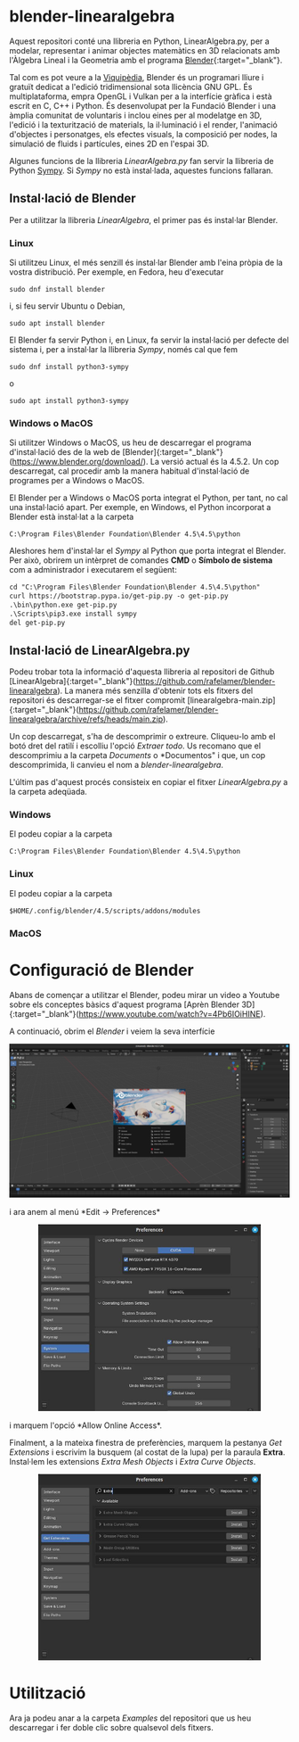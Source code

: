# blender-linearalgebra

Aquest repositori conté una llibreria en Python, LinearAlgebra.py, per a 
modelar, representar i animar objectes matemàtics en 3D relacionats amb 
l'Àlgebra Lineal i la Geometria amb el programa [Blender](https://www.blender.org/){:target="_blank"}.

Tal com es pot veure a la 
<a href="https://ca.wikipedia.org/wiki/Blender" target="_blank">Viquipèdia</a>, Blender és un programari lliure i gratuït dedicat a l'edició tridimensional sota llicència GNU GPL.
És multiplataforma, empra OpenGL i Vulkan per a la interfície gràfica i està escrit en C, C++ i Python.
És desenvolupat per la Fundació Blender i una àmplia comunitat de voluntaris i inclou eines per al modelatge en 3D, 
l'edició i la texturització de materials, la il·luminació i el render, l'animació d'objectes i personatges, 
els efectes visuals, la composició per nodes, la simulació de fluids i partícules, eines 2D en l'espai 3D.

Algunes funcions de la llibreria *LinearAlgebra.py* fan servir la llibreria de Python 
<a href="https://docs.sympy.org/latest/index.html" target="_blank">Sympy</a>.
Si *Sympy* no està instal·lada, aquestes funcions fallaran. 

## Instal·lació de Blender

Per a utilitzar la llibreria *LinearAlgebra*, el primer pas és instal·lar Blender. 

### Linux

Si utilitzeu Linux, el més senzill és instal·lar Blender amb l'eina pròpia de la vostra distribució. Per exemple,
en Fedora, heu d'executar 
```
sudo dnf install blender
```
i, si feu servir Ubuntu o Debian,
```
sudo apt install blender
```

El Blender fa servir Python i, en Linux, fa servir la instal·lació per defecte del sistema i, per a instal·lar
la llibreria *Sympy*, només cal que fem
```
sudo dnf install python3-sympy
```
o
```
sudo apt install python3-sympy
```

### Windows o MacOS

Si utilitzer Windows o MacOS, us heu de descarregar el programa d'instal·lació des de la web de 
[Blender]{:target="_blank"}(https://www.blender.org/download/). La versió actual és la 4.5.2. Un cop descarregat, cal
procedir amb la manera habitual d'instal·lació de programes per a Windows o MacOS.

El Blender per a Windows o MacOS porta integrat el Python, per tant, no cal una instal·lació apart. 
Per exemple, en Windows, el Python incorporat a Blender està instal·lat a la carpeta
```
C:\Program Files\Blender Foundation\Blender 4.5\4.5\python
```

Aleshores hem d'instal·lar el *Sympy* al Python que porta integrat el Blender. Per això, obrirem un intèrpret 
de comandes **CMD** o **Símbolo de sistema** com a administrador i executarem el següent:
```
cd "C:\Program Files\Blender Foundation\Blender 4.5\4.5\python"
curl https://bootstrap.pypa.io/get-pip.py -o get-pip.py 
.\bin\python.exe get-pip.py 
.\Scripts\pip3.exe install sympy
del get-pip.py 
```

## Instal·lació de LinearAlgebra.py

Podeu trobar tota la informació d'aquesta llibreria al repositori de Github 
[LinearAlgebra]{:target="_blank"}(https://github.com/rafelamer/blender-linearalgebra). La manera més senzilla d'obtenir tots
els fitxers del repositori és descarregar-se el fitxer compromit 
[linearalgebra-main.zip]{:target="_blank"}(https://github.com/rafelamer/blender-linearalgebra/archive/refs/heads/main.zip).

Un cop descarregat, s'ha de descomprimir o extreure. Cliqueu-lo amb el botó dret del ratilí i escolliu
l'opció *Extraer todo*. Us recomano que el descomprimiu a la carpeta *Documents* o *Documentos" i que, un cop 
descomprimida, li canvieu el nom a *blender-linearalgebra*.

L'últim pas d'aquest procés consisteix en copiar el fitxer *LinearAlgebra.py* a la carpeta adeqüada. 

### Windows

El podeu copiar a la carpeta
```
C:\Program Files\Blender Foundation\Blender 4.5\4.5\python
```

### Linux

El podeu copiar a la carpeta
```
$HOME/.config/blender/4.5/scripts/addons/modules
```

### MacOS


# Configuració de Blender

Abans de començar a utilitzar el Blender, podeu mirar un video a Youtube sobre els conceptes bàsics d'aquest programa
[Aprèn Blender 3D]{:target="_blank"}(https://www.youtube.com/watch?v=4Pb6IOiHINE).

A continuació, obrim el *Blender* i veiem la seva interfície
<p align="center">
<img src="/images/interficie-blender.jpg" width="800">
</p>
i ara anem al menú  *Edit -> Preferences*
<p align="center">
<img src="/images/preferencies-blender.jpg" width="400">
</p>
i marquem l'opció *Allow Online Access*.

Finalment, a la mateixa finestra de preferències, marquem la pestanya *Get Extensions* i escrivim
la busquem (al costat de la lupa) per la paraula **Extra**. Instal·lem les extensions *Extra Mesh Objects*
i *Extra Curve Objects*.
<p align="center">
<img src="/images/extensions-blender.jpg" width="400">
</p>

# Utilització

Ara ja podeu anar a la carpeta *Examples* del repositori que us heu descarregar i fer doble clic sobre
qualsevol dels fitxers.
